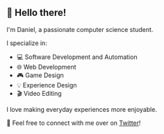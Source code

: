 ## 👋 Hello there!

I'm Daniel, a passionate computer science student. 

I specialize in:
- 💻 Software Development and Automation
- 🌐 Web Development
- 🎮 Game Design
- 💡 Experience Design
- 🎬 Video Editing

I love making everyday experiences more enjoyable.

📧 Feel free to connect with me over on [Twitter](https://www.twitter.com/narwhster/)!
